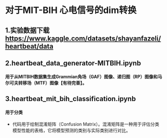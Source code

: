 # 对于MIT-BIH 心电信号的dim转换

## 1.实验数据下载 https://www.kaggle.com/datasets/shayanfazeli/heartbeat/data 


## 2.heartbeat_data_generator-MITBIH.ipynb
#### 用于从MITBIH数据集生成Grammian角场（GAF）图像、递归图（RP）图像和马尔可夫转移场（MTF）图像【有待完善】。

## 3.heartbeat_mit_bih_classification.ipynb
#### 用于分类
- 代码用于绘制混淆矩阵（Confusion Matrix）。混淆矩阵是一种用于评估分类模型性能的表格，它将模型预测的类别与实际类别进行对比。
